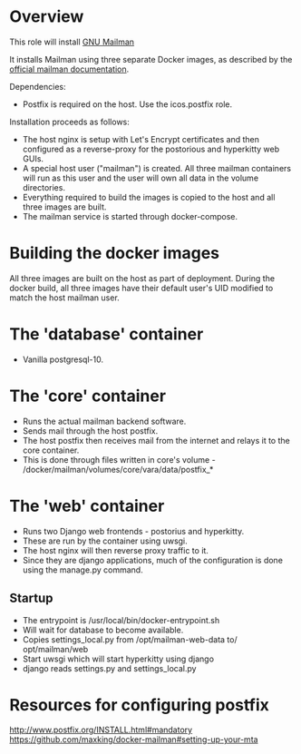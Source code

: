 # Overview

This role will install [GNU Mailman](https://www.gnu.org/software/mailman/)

It installs Mailman using three separate Docker images, as described by the [official mailman documentation](http://docs.mailman3.org/en/latest/prodsetup.html#mailman-3-in-docker).

Dependencies:
* Postfix is required on the host. Use the icos.postfix role.

Installation proceeds as follows:

* The host nginx is setup with Let's Encrypt certificates and then
  configured as a reverse-proxy for the postorious and hyperkitty web
  GUIs.
* A special host user ("mailman") is created. All three mailman
  containers will run as this user and the user will own all data in
  the volume directories.
* Everything required to build the images is copied to the host and
  all three images are built.
* The mailman service is started through docker-compose.



# Building the docker images

All three images are built on the host as part of deployment. During
the docker build, all three images have their default user's UID
modified to match the host mailman user.



# The 'database' container

* Vanilla postgresql-10.



# The 'core' container

* Runs the actual mailman backend software.
* Sends mail through the host postfix.
* The host postfix then receives mail from the internet and relays it
  to the core container.
* This is done through files written in core's volume -
  /docker/mailman/volumes/core/vara/data/postfix_*



# The 'web' container

* Runs two Django web frontends - postorius and hyperkitty.
* These are run by the container using uwsgi.
* The host nginx will then reverse proxy traffic to it.
* Since they are django applications, much of the configuration is
  done using the manage.py command.

## Startup

+ The entrypoint is /usr/local/bin/docker-entrypoint.sh
+ Will wait for database to become available.
+ Copies settings_local.py from /opt/mailman-web-data to/ opt/mailman/web
+ Start uwsgi which will start hyperkitty using django
+ django reads settings.py and settings_local.py




# Resources for configuring postfix
http://www.postfix.org/INSTALL.html#mandatory
https://github.com/maxking/docker-mailman#setting-up-your-mta
